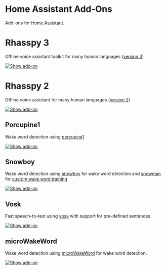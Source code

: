 # Home Assistant Add-Ons

Add-ons for [Home Assistant](https://www.home-assistant.io).

# Rhasspy 3

Offline voice assistant toolkit for many human languages ([version 3](http://github.com/rhasspy/rhasspy3))

[![Show add-on](https://my.home-assistant.io/badges/supervisor_addon.svg)](https://my.home-assistant.io/redirect/supervisor_addon/?addon=47701997_rhasspy3_en&repository_url=https%3A%2F%2Fgithub.com%2Frhasspy%2Fhassio-addons)

# Rhasspy 2

Offline voice assistant for many human languages ([version 2](http://github.com/rhasspy/rhasspy))

[![Show add-on](https://my.home-assistant.io/badges/supervisor_addon.svg)](https://my.home-assistant.io/redirect/supervisor_addon/?addon=47701997_rhasspy&repository_url=https%3A%2F%2Fgithub.com%2Frhasspy%2Fhassio-addons)

## Porcupine1

Wake word detection using [porcupine1](https://github.com/Picovoice/porcupine)

[![Show add-on](https://my.home-assistant.io/badges/supervisor_addon.svg)](https://my.home-assistant.io/redirect/supervisor_addon/?addon=47701997_porcupine1&repository_url=https%3A%2F%2Fgithub.com%2Frhasspy%2Fhassio-addons)

## Snowboy

Wake word detection using [snowboy](https://github.com/Kitt-AI/snowboy) for wake word detection and [snowman](https://github.com/Thalhammer/snowman/) for [custom wake word training](https://github.com/rhasspy/hassio-addons/blob/master/snowboy/DOCS.md#custom-wake-words).

[![Show add-on](https://my.home-assistant.io/badges/supervisor_addon.svg)](https://my.home-assistant.io/redirect/supervisor_addon/?addon=47701997_snowboy&repository_url=https%3A%2F%2Fgithub.com%2Frhasspy%2Fhassio-addons)


## Vosk

Fast speech-to-text using [vosk](https://alphacephei.com/vosk/) with support for pre-defined sentences.

[![Show add-on](https://my.home-assistant.io/badges/supervisor_addon.svg)](https://my.home-assistant.io/redirect/supervisor_addon/?addon=47701997_vosk&repository_url=https%3A%2F%2Fgithub.com%2Frhasspy%2Fhassio-addons)

## microWakeWord

Wake word detection using [microWakeWord](https://github.com/kahrendt/microWakeWord/) for wake word detection.

[![Show add-on](https://my.home-assistant.io/badges/supervisor_addon.svg)](https://my.home-assistant.io/redirect/supervisor_addon/?addon=47701997_microwakeword&repository_url=https%3A%2F%2Fgithub.com%2Frhasspy%2Fhassio-addons)

